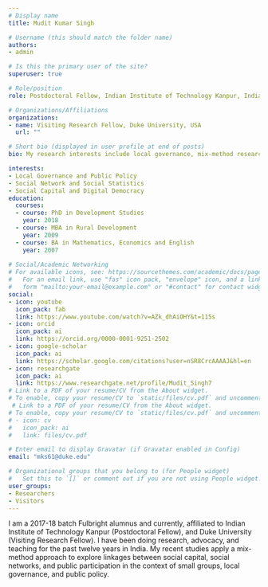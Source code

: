 ```yaml
---
# Display name
title: Mudit Kumar Singh

# Username (this should match the folder name)
authors:
- admin

# Is this the primary user of the site?
superuser: true

# Role/position
role: Postdoctoral Fellow, Indian Institute of Technology Kanpur, India

# Organizations/Affiliations
organizations:
- name: Visiting Research Fellow, Duke University, USA
  url: ""

# Short bio (displayed in user profile at end of posts)
bio: My research interests include local governance, mix-method research and network analysis

interests:
- Local Governance and Public Policy
- Social Network and Social Statistics
- Social Capital and Digital Democracy
education:
  courses:
  - course: PhD in Development Studies
    year: 2018
  - course: MBA in Rural Development
    year: 2009
  - course: BA in Mathematics, Economics and English
    year: 2007
    
# Social/Academic Networking
# For available icons, see: https://sourcethemes.com/academic/docs/page-builder/#icons
#   For an email link, use "fas" icon pack, "envelope" icon, and a link in the
#   form "mailto:your-email@example.com" or "#contact" for contact widget.
social:
- icon: youtube
  icon_pack: fab
  link: https://www.youtube.com/watch?v=AZk_dhAiOHY&t=115s
- icon: orcid
  icon_pack: ai
  link: https://orcid.org/0000-0001-9251-2502
- icon: google-scholar
  icon_pack: ai
  link: https://scholar.google.com/citations?user=nSR8CrcAAAAJ&hl=en
- icon: researchgate
  icon_pack: ai
  link: https://www.researchgate.net/profile/Mudit_Singh7
# Link to a PDF of your resume/CV from the About widget.
# To enable, copy your resume/CV to `static/files/cv.pdf` and uncomment the lines below.
 # Link to a PDF of your resume/CV from the About widget.
# To enable, copy your resume/CV to `static/files/cv.pdf` and uncomment the lines below.
# - icon: cv
#   icon_pack: ai
#   link: files/cv.pdf

# Enter email to display Gravatar (if Gravatar enabled in Config)
email: "mks61@duke.edu"

# Organizational groups that you belong to (for People widget)
#   Set this to `[]` or comment out if you are not using People widget.
user_groups:
- Researchers
- Visitors
---
```


I am a 2017-18 batch Fulbright alumnus and currently, affiliated to Indian Institute of Technology Kanpur (Postdoctoral Fellow), and Duke University (Visiting Research Fellow). I have been doing research, advocacy, and teaching for the past twelve years in India. My recent studies apply a mix-method approach to explore linkages between social capital, social networks, and public participation in the context of small groups, local governance, and public policy.
